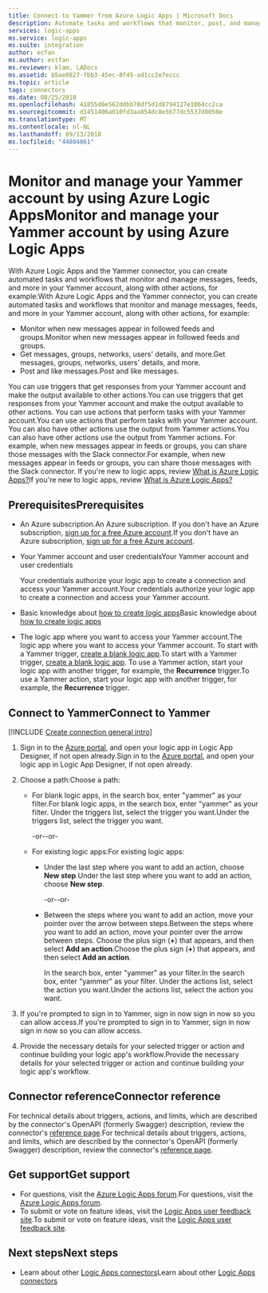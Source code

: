 ```yaml
---
title: Connect to Yammer from Azure Logic Apps | Microsoft Docs
description: Automate tasks and workflows that monitor, post, and manage messages, feeds, and more in Yammer by using Azure Logic Apps
services: logic-apps
ms.service: logic-apps
ms.suite: integration
author: ecfan
ms.author: estfan
ms.reviewer: klam, LADocs
ms.assetid: b5ae0827-fbb3-45ec-8f45-ad1cc2e7eccc
ms.topic: article
tags: connectors
ms.date: 08/25/2018
ms.openlocfilehash: 41855d6e562ddbb78df5d1d8794127e1064cc2ca
ms.sourcegitcommit: d1451406a010fd3aa854dc8e5b77dc5537d8050e
ms.translationtype: MT
ms.contentlocale: nl-NL
ms.lasthandoff: 09/13/2018
ms.locfileid: "44804861"
---
```

# <a name="monitor-and-manage-your-yammer-account-by-using-azure-logic-apps"></a><span data-ttu-id="ec160-103">Monitor and manage your Yammer account by using Azure Logic Apps</span><span class="sxs-lookup"><span data-stu-id="ec160-103">Monitor and manage your Yammer account by using Azure Logic Apps</span></span>

<span data-ttu-id="ec160-104">With Azure Logic Apps and the Yammer connector, you can create automated tasks and workflows that monitor and manage messages, feeds, and more in your Yammer account, along with other actions, for example:</span><span class="sxs-lookup"><span data-stu-id="ec160-104">With Azure Logic Apps and the Yammer connector, you can create automated tasks and workflows that monitor and manage messages, feeds, and more in your Yammer account, along with other actions, for example:</span></span>

* <span data-ttu-id="ec160-105">Monitor when new messages appear in followed feeds and groups.</span><span class="sxs-lookup"><span data-stu-id="ec160-105">Monitor when new messages appear in followed feeds and groups.</span></span>
* <span data-ttu-id="ec160-106">Get messages, groups, networks, users' details, and more.</span><span class="sxs-lookup"><span data-stu-id="ec160-106">Get messages, groups, networks, users' details, and more.</span></span>
* <span data-ttu-id="ec160-107">Post and like messages.</span><span class="sxs-lookup"><span data-stu-id="ec160-107">Post and like messages.</span></span>

<span data-ttu-id="ec160-108">You can use triggers that get responses from your Yammer account and make the output available to other actions.</span><span class="sxs-lookup"><span data-stu-id="ec160-108">You can use triggers that get responses from your Yammer account and make the output available to other actions.</span></span> <span data-ttu-id="ec160-109">You can use actions that perform tasks with your Yammer account.</span><span class="sxs-lookup"><span data-stu-id="ec160-109">You can use actions that perform tasks with your Yammer account.</span></span> <span data-ttu-id="ec160-110">You can also have other actions use the output from Yammer actions.</span><span class="sxs-lookup"><span data-stu-id="ec160-110">You can also have other actions use the output from Yammer actions.</span></span> <span data-ttu-id="ec160-111">For example, when new messages appear in feeds or groups, you can share those messages with the Slack connector.</span><span class="sxs-lookup"><span data-stu-id="ec160-111">For example, when new messages appear in feeds or groups, you can share those messages with the Slack connector.</span></span> <span data-ttu-id="ec160-112">If you're new to logic apps, review [What is Azure Logic Apps?](../logic-apps/logic-apps-overview.md)</span><span class="sxs-lookup"><span data-stu-id="ec160-112">If you're new to logic apps, review [What is Azure Logic Apps?](../logic-apps/logic-apps-overview.md)</span></span>

## <a name="prerequisites"></a><span data-ttu-id="ec160-113">Prerequisites</span><span class="sxs-lookup"><span data-stu-id="ec160-113">Prerequisites</span></span>

* <span data-ttu-id="ec160-114">An Azure subscription.</span><span class="sxs-lookup"><span data-stu-id="ec160-114">An Azure subscription.</span></span> <span data-ttu-id="ec160-115">If you don't have an Azure subscription, <a href="https://azure.microsoft.com/free/" target="_blank">sign up for a free Azure account</a>.</span><span class="sxs-lookup"><span data-stu-id="ec160-115">If you don't have an Azure subscription, <a href="https://azure.microsoft.com/free/" target="_blank">sign up for a free Azure account</a>.</span></span> 

* <span data-ttu-id="ec160-116">Your Yammer account and user credentials</span><span class="sxs-lookup"><span data-stu-id="ec160-116">Your Yammer account and user credentials</span></span>

   <span data-ttu-id="ec160-117">Your credentials authorize your logic app to create  a connection and access your Yammer account.</span><span class="sxs-lookup"><span data-stu-id="ec160-117">Your credentials authorize your logic app to create  a connection and access your Yammer account.</span></span>

* <span data-ttu-id="ec160-118">Basic knowledge about [how to create logic apps](../logic-apps/quickstart-create-first-logic-app-workflow.md)</span><span class="sxs-lookup"><span data-stu-id="ec160-118">Basic knowledge about [how to create logic apps](../logic-apps/quickstart-create-first-logic-app-workflow.md)</span></span>

* <span data-ttu-id="ec160-119">The logic app where you want to access your Yammer account.</span><span class="sxs-lookup"><span data-stu-id="ec160-119">The logic app where you want to access your Yammer account.</span></span> <span data-ttu-id="ec160-120">To start with a Yammer trigger, [create a blank logic app](../logic-apps/quickstart-create-first-logic-app-workflow.md).</span><span class="sxs-lookup"><span data-stu-id="ec160-120">To start with a Yammer trigger, [create a blank logic app](../logic-apps/quickstart-create-first-logic-app-workflow.md).</span></span> <span data-ttu-id="ec160-121">To use a Yammer action, start your logic app with another trigger, for example, the **Recurrence** trigger.</span><span class="sxs-lookup"><span data-stu-id="ec160-121">To use a Yammer action, start your logic app with another trigger, for example, the **Recurrence** trigger.</span></span>

## <a name="connect-to-yammer"></a><span data-ttu-id="ec160-122">Connect to Yammer</span><span class="sxs-lookup"><span data-stu-id="ec160-122">Connect to Yammer</span></span>

[!INCLUDE [Create connection general intro](../../includes/connectors-create-connection-general-intro.md)]

1. <span data-ttu-id="ec160-123">Sign in to the [Azure portal](https://portal.azure.com), and open your logic app in Logic App Designer, if not open already.</span><span class="sxs-lookup"><span data-stu-id="ec160-123">Sign in to the [Azure portal](https://portal.azure.com), and open your logic app in Logic App Designer, if not open already.</span></span>

1. <span data-ttu-id="ec160-124">Choose a path:</span><span class="sxs-lookup"><span data-stu-id="ec160-124">Choose a path:</span></span> 

   * <span data-ttu-id="ec160-125">For blank logic apps, in the search box, enter "yammer" as your filter.</span><span class="sxs-lookup"><span data-stu-id="ec160-125">For blank logic apps, in the search box, enter "yammer" as your filter.</span></span> 
   <span data-ttu-id="ec160-126">Under the triggers list, select the trigger you want.</span><span class="sxs-lookup"><span data-stu-id="ec160-126">Under the triggers list, select the trigger you want.</span></span> 

     <span data-ttu-id="ec160-127">-or-</span><span class="sxs-lookup"><span data-stu-id="ec160-127">-or-</span></span>

   * <span data-ttu-id="ec160-128">For existing logic apps:</span><span class="sxs-lookup"><span data-stu-id="ec160-128">For existing logic apps:</span></span> 
   
     * <span data-ttu-id="ec160-129">Under the last step where you want to add an action, choose **New step**.</span><span class="sxs-lookup"><span data-stu-id="ec160-129">Under the last step where you want to add an action, choose **New step**.</span></span> 

       <span data-ttu-id="ec160-130">-or-</span><span class="sxs-lookup"><span data-stu-id="ec160-130">-or-</span></span>

     * <span data-ttu-id="ec160-131">Between the steps where you want to add an action, move your pointer over the arrow between steps.</span><span class="sxs-lookup"><span data-stu-id="ec160-131">Between the steps where you want to add an action, move your pointer over the arrow between steps.</span></span> 
     <span data-ttu-id="ec160-132">Choose the plus sign (**+**) that appears, and then select **Add an action**.</span><span class="sxs-lookup"><span data-stu-id="ec160-132">Choose the plus sign (**+**) that appears, and then select **Add an action**.</span></span>
     
       <span data-ttu-id="ec160-133">In the search box, enter "yammer" as your filter.</span><span class="sxs-lookup"><span data-stu-id="ec160-133">In the search box, enter "yammer" as your filter.</span></span> 
       <span data-ttu-id="ec160-134">Under the actions list, select the action you want.</span><span class="sxs-lookup"><span data-stu-id="ec160-134">Under the actions list, select the action you want.</span></span>

1. <span data-ttu-id="ec160-135">If you're prompted to sign in to Yammer, sign in now sign in now so you can allow access.</span><span class="sxs-lookup"><span data-stu-id="ec160-135">If you're prompted to sign in to Yammer, sign in now sign in now so you can allow access.</span></span>

1. <span data-ttu-id="ec160-136">Provide the necessary details for your selected trigger or action and continue building your logic app's workflow.</span><span class="sxs-lookup"><span data-stu-id="ec160-136">Provide the necessary details for your selected trigger or action and continue building your logic app's workflow.</span></span>

## <a name="connector-reference"></a><span data-ttu-id="ec160-137">Connector reference</span><span class="sxs-lookup"><span data-stu-id="ec160-137">Connector reference</span></span>

<span data-ttu-id="ec160-138">For technical details about triggers, actions, and limits, which are described by the connector's OpenAPI (formerly Swagger) description, review the connector's [reference page](/connectors/yammer/).</span><span class="sxs-lookup"><span data-stu-id="ec160-138">For technical details about triggers, actions, and limits, which are described by the connector's OpenAPI (formerly Swagger) description, review the connector's [reference page](/connectors/yammer/).</span></span>

## <a name="get-support"></a><span data-ttu-id="ec160-139">Get support</span><span class="sxs-lookup"><span data-stu-id="ec160-139">Get support</span></span>

* <span data-ttu-id="ec160-140">For questions, visit the [Azure Logic Apps forum](https://social.msdn.microsoft.com/Forums/en-US/home?forum=azurelogicapps).</span><span class="sxs-lookup"><span data-stu-id="ec160-140">For questions, visit the [Azure Logic Apps forum](https://social.msdn.microsoft.com/Forums/en-US/home?forum=azurelogicapps).</span></span>
* <span data-ttu-id="ec160-141">To submit or vote on feature ideas, visit the [Logic Apps user feedback site](http://aka.ms/logicapps-wish).</span><span class="sxs-lookup"><span data-stu-id="ec160-141">To submit or vote on feature ideas, visit the [Logic Apps user feedback site](http://aka.ms/logicapps-wish).</span></span>

## <a name="next-steps"></a><span data-ttu-id="ec160-142">Next steps</span><span class="sxs-lookup"><span data-stu-id="ec160-142">Next steps</span></span>

* <span data-ttu-id="ec160-143">Learn about other [Logic Apps connectors](../connectors/apis-list.md)</span><span class="sxs-lookup"><span data-stu-id="ec160-143">Learn about other [Logic Apps connectors](../connectors/apis-list.md)</span></span>